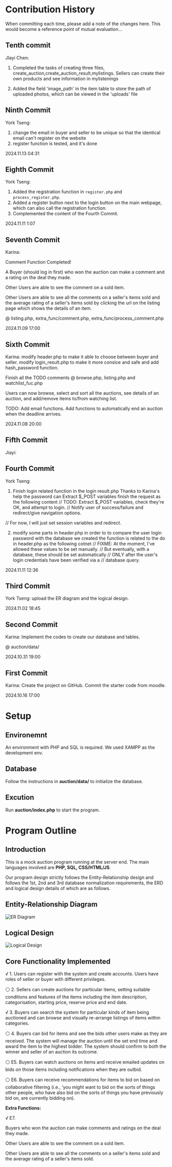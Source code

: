 # Contribution History #
When committing each time, please add a note of the changes here. This would become a reference point of mutual evaluation...

Tenth commit
----------
JIayi Chen:
1. Completed the tasks of creating three files, create_auction,create_auction_result,mylistings. Sellers can create their own products and see information in mylistenings

2. Added the field 'image_path' in the item table to store the path of uploaded photos, which can be viewed in the 'uploads' file



Ninth Commit
----------
York Tseng:
1. change the email in buyer and seller to be unique so that the identical email can't register on the website
2. register function is tested, and it's done

2024.11.13 04:31

Eighth Commit
----------
York Tseng:
1. Added the registration function in `register.php` and `process_register.php`.
2. Added a register button next to the login button on the main webpage, which can also call the registration function.
3. Complemented the content of the Fourth Commit.

2024.11.11 1:07 


Seventh Commit
----------
Karina:

Comment Function Completed!

A Buyer (should log in first) who won the auction can make a comment and a rating on the deal they made. 

Other Users are able to see the comment on a sold item.

Other Users are able to see all the comments on a seller's items sold and the average rating of a seller's items sold by clicking the url on the listing page which shows the details of an item.

@ listing.php, extra_func/comment.php, extra_func/process_comment.php

2024.11.09 17:00


Sixth Commit
----------
Karina: modify header.php to make it able to choose between buyer and seller. modify login_result.php to make it more consice and safe and add hash_password function.

Finish all the TODO comments @ browse.php, listing.php and watchlist_fuc.php

Users can now browse, select and sort all the auctions, see details of an auction, and add/remove items to/from watching list. 

TODO: Add email functions. Add functions to automatically end an auction when the deadline arrives. 

2024.11.08 20:00

Fifth Commit
----------
Jiayi:

Fourth Commit
----------
York Tseng: 
1. Finish login related function in the login result.php
Thanks to Karina's help the password can Extract $_POST variables
finish the request as the following content 
// TODO: Extract $_POST variables, check they're OK, and attempt to login.
// Notify user of success/failure and redirect/give navigation options.

// For now, I will just set session variables and redirect.

2. modify some parts in header.php in order to to compare the user login password with the database we created 
the function is related to the do in header.php as the following cotnet
  // FIXME: At the moment, I've allowed these values to be set manually.
  // But eventually, with a database, these should be set automatically
  // ONLY after the user's login credentials have been verified via a 
  // database query.

2024.11.11 12:36


Third Commit
----------
York Tseng: upload the ER diagram and the logical design.

2024.11.02 18:45

Second Commit 
----------
Karina: Implement the codes to create our database and tables.

@ auction/data/

2024.10.31 19:00

First Commit 
----------
Karina: Create the project on GitHub. Commit the starter code from moodle.

2024.10.16 17:00


# Setup #

## Environemnt ##
An environment with PHP and SQL is required. We used XAMPP as the development env.

## Database ##
Follow the instructions in **auction/data/** to initialize the database.

## Excution ##
Run **auction/index.php** to start the program.

# Program Outline #

## Introduction ##
This is a mock auction program running at the server end. 
The main languages involved are **PHP, SQL, CSS/HTML/JS**.

Our program design strictly follows the Entity-Relationship design and follows the 1st, 2nd and 3rd database normalization requirements, the ERD and logical design details of which are as follows.

## Entity-Relationship Diagram ##
![ER Diagram](./materials/Database_ER_diagram.png)

## Logical Design ##
![Logical Design](./materials/Logical_Design.png)

## Core Functionality Implemented ##
√ 1. Users can register with the system and create accounts. Users have roles of seller or buyer with different privileges.

⚪ 2. Sellers can create auctions for particular items, setting suitable 
conditions and features of the items including the item description, categorisation, starting price, reserve price and end date.

√ 3. Buyers can search the system for particular kinds of item being auctioned and can browse and visually re-arrange listings of items within categories.

⚪ 4. Buyers can bid for items and see the bids other users make as they are received. The system will manage the auction until the set end time and award the item to the highest bidder. The system should confirm to both the winner and seller of an auction its outcome.

⚪ E5. Buyers can watch auctions on items and receive emailed updates on bids on those items including notifications when they are outbid.

⚪ E6. Buyers can receive recommendations for items to bid on based on collaborative filtering (i.e., ‘you might want to bid on the sorts of things other people, who have also bid on the sorts of things you have previously bid on, are currently bidding on).

**Extra Functions:**

√ E7. 

Buyers who won the auction can make comments and ratings on the deal they made. 

Other Users are able to see the comment on a sold item.

Other Users are able to see all the comments on a seller's items sold and the average rating of a seller's items sold.
